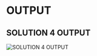# OUTPUT

## SOLUTION 4 OUTPUT
![SOLUTION 4 OUTPUT](https://github.com/arpita2105/PW_ASSIGNMENT-5/assets/136358528/34377a78-d50e-4fbb-b144-97a29ab0b71b)
